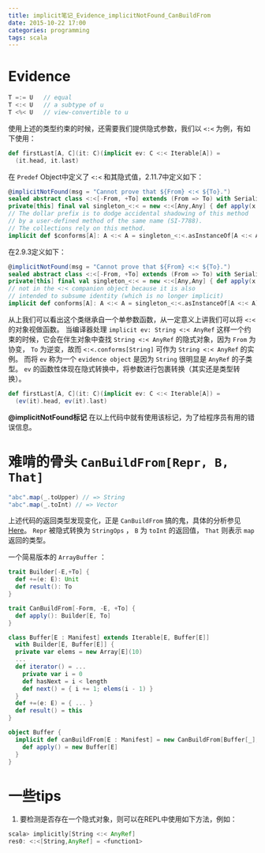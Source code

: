 ```yaml
---
title: implicit笔记_Evidence_implicitNotFound_CanBuildFrom
date: 2015-10-22 17:00
categories: programming
tags: scala
---
```


# Evidence
```  scala
T =:= U   // equal 
T <:< U   // a subtype of u
T <%< U   // view-convertible to u
```
使用上述的类型约束的时候，还需要我们提供隐式参数，我们以 `<:<` 为例，有如下使用：
```  scala
def firstLast[A, C](it: C)(implicit ev: C <:< Iterable[A]) =
  (it.head, it.last)
```
在 `Predef` Object中定义了 `<:<` 和其隐式值，2.11.7中定义如下：
```  scala
@implicitNotFound(msg = "Cannot prove that ${From} <:< ${To}.")
sealed abstract class <:<[-From, +To] extends (From => To) with Serializable
private[this] final val singleton_<:< = new <:<[Any,Any] { def apply(x: Any): Any = x }
// The dollar prefix is to dodge accidental shadowing of this method
// by a user-defined method of the same name (SI-7788).
// The collections rely on this method.
implicit def $conforms[A]: A <:< A = singleton_<:<.asInstanceOf[A <:< A]
```
在2.9.3定义如下：
```  scala
@implicitNotFound(msg = "Cannot prove that ${From} <:< ${To}.")
sealed abstract class <:<[-From, +To] extends (From => To) with Serializable
private[this] final val singleton_<:< = new <:<[Any,Any] { def apply(x: Any): Any = x }
// not in the <:< companion object because it is also
// intended to subsume identity (which is no longer implicit)
implicit def conforms[A]: A <:< A = singleton_<:<.asInstanceOf[A <:< A]
```
从上我们可以看出这个类继承自一个单参数函数，从一定意义上讲我们可以将 `<:<` 的对象视做函数。
当编译器处理 `implicit ev: String <:< AnyRef` 这样一个约束的时候，它会在伴生对象中查找 `String <:< AnyRef`
的隐式对象，因为 `From` 为协变， `To` 为逆变，故而 `<:<.conforms[String]` 可作为 `String <:< AnyRef` 的实例。
而将 `ev` 称为一个 `evidence object` 是因为 `String` 很明显是 `AnyRef` 的子类型。
`ev` 的函数性体现在隐式转换中，将参数进行包裹转换（其实还是类型转换）。
``` scala
def firstLast[A, C](it: C)(implicit ev: C <:< Iterable[A]) =
  (ev(it).head, ev(it).last)
```
**@implicitNotFound标记** 在以上代码中就有使用该标记，为了给程序员有用的错误信息。

# 难啃的骨头 `CanBuildFrom[Repr, B, That]`
``` scala
"abc".map(_.toUpper) // => String
"abc".map(_.toInt) // => Vector
```
上述代码的返回类型发现变化，正是 `CanBuildFrom` 搞的鬼，具体的分析参见[Here](http://hongjiang.info/scala-canbuildfrom-detail)。
`Repr` 被隐式转换为 `StringOps` ， `B` 为 `toInt` 的返回值， `That` 则表示 `map` 返回的类型。

一个简易版本的 `ArrayBuffer` ：
``` scala
trait Builder[-E,+To] {
  def +=(e: E): Unit
  def result(): To
}

trait CanBuildFrom[-Form, -E, +To] {
  def apply(): Builder[E, To]
}

class Buffer[E : Manifest] extends Iterable[E, Buffer[E]]
  with Builder[E, Buffer[E]] {
  private var elems = new Array[E](10)
  ...
  def iterator() = ...
    private var i = 0
    def hasNext = i < length
    def next() = { i += 1; elems(i - 1) }
  }
  def +=(e: E) = { ... }
  def result() = this
}

object Buffer {
  implicit def canBuildFrom[E : Manifest] = new CanBuildFrom[Buffer[_], E, Buffer[E]] {
    def apply() = new Buffer[E]
  }
}
```

# 一些tips
1. 要检测是否存在一个隐式对象，则可以在REPL中使用如下方法，例如：
```  scala
scala> implicitly[String <:< AnyRef] 
res0: <:<[String,AnyRef] = <function1>
```
